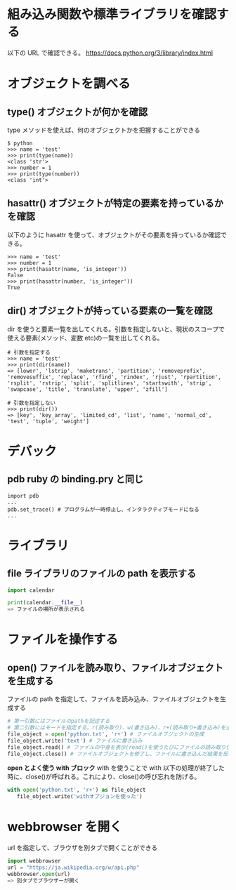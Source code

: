 # 組み込み関数や標準ライブラリを確認する

以下の URL で確認できる。
https://docs.python.org/3/library/index.html

# オブジェクトを調べる

## type() オブジェクトが何かを確認

type メソッドを使えば、何のオブジェクトかを把握することができる

```terminal
$ python
>>> name = 'test'
>>> print(type(name))
<class 'str'>
>>> number = 1
>>> print(type(number))
<class 'int'>
```

## hasattr() オブジェクトが特定の要素を持っているかを確認

以下のように hasattr を使って、オブジェクトがその要素を持っているか確認できる。

```
>>> name = 'test'
>>> number = 1
>>> print(hasattr(name, 'is_integer'))
False
>>> print(hasattr(number, 'is_integer'))
True
```

## dir() オブジェクトが持っている要素の一覧を確認

dir を使うと要素一覧を出してくれる。引数を指定しないと、現状のスコープで使える要素(メソッド、変数 etc)の一覧を出してくれる。

```
# 引数を指定する
>>> name = 'test'
>>> print(dir(name))
=> [lower', 'lstrip', 'maketrans', 'partition', 'removeprefix', 'removesuffix', 'replace', 'rfind', 'rindex', 'rjust', 'rpartition', 'rsplit', 'rstrip', 'split', 'splitlines', 'startswith', 'strip', 'swapcase', 'title', 'translate', 'upper', 'zfill']

# 引数を指定しない
>>> print(dir())
=> [key', 'key_array', 'limited_cd', 'list', 'name', 'normal_cd', 'test', 'tuple', 'weight']
```

# デバック

## pdb ruby の binding.pry と同じ

```
import pdb
...
pdb.set_trace() # プログラムが一時停止し、インタラクティブモードになる
...
```

# ライブラリ

## **file** ライブラリのファイルの path を表示する

```python
import calendar

print(calendar.__file__)
=> ファイルの場所が表示される
```

# ファイルを操作する

## open() ファイルを読み取り、ファイルオブジェクトを生成する

ファイルの path を指定して、ファイルを読み込み、ファイルオブジェクトを生成する

```python
# 第一引数にはファイルのpathを記述する
# 第二引数にはモードを指定する。r(読み取り)、w(書き込み)、r+(読み取り+書き込み)を主に使う
file_object = open('python.txt', 'r+') # ファイルオブジェクトの生成
file_object.write('text') # ファイルに書き込み
file_object.read() # ファイルの中身を表示(read()を使うたびにファイルの読み取り位置が変更される。seek()等で読み取り位置を戻せる)
file_object.close() # ファイルオブジェクトを修了し、ファイルに書き込んだ結果を反映させる。
```

**open とよく使う with ブロック**
with を使うことで with 以下の処理が終了した時に、close()が呼ばれる。これにより、close()の呼び忘れを防げる。

```python
with open('python.txt', 'r+') as file_object
   file_object.write('withオプジョンを使った')
```

# webbrowser を開く

url を指定して、ブラウザを別タブで開くことができる

```python
import webbrowser
url = "https://ja.wikipedia.org/w/api.php"
webbrowser.open(url)
=> 別タブでブラウザーが開く
```
